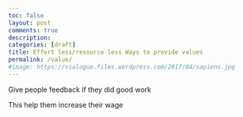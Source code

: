 ```yaml
---
toc: false
layout: post
comments: true
description:
categories: [draft]
title: Effort less/resource less Ways to provide values
permalink: /value/
#image: https://vialogue.files.wordpress.com/2017/04/sapiens.jpg
---
```


Give people feedback if they did good work



This help them increase their wage